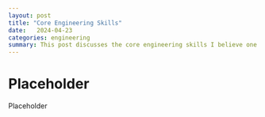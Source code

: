```yaml
---  
layout: post 
title: "Core Engineering Skills" 
date:   2024-04-23
categories: engineering
summary: This post discusses the core engineering skills I believe one needs to excel.
---
```


# Placeholder

Placeholder